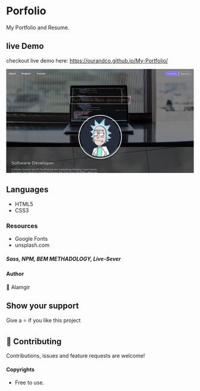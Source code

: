 # Porfolio
My Portfolio and Resume.

## live Demo

checkout live demo here: https://ourandco.github.io/My-Portfolio/

![](img/shot.PNG)

## Languages
- HTML5
- CSS3

### Resources
- Google Fonts
- unsplash.com

##### Sass, NPM, BEM METHADOLOGY, Live-Sever

#### Author
:bust_in_silhouette: Alamgir

## Show your support

Give a ⭐️ if you like this project

## 🤝 Contributing

Contributions, issues and feature requests are welcome!

#### Copyrights

- Free to use.
